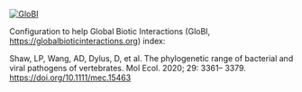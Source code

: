 [![GloBI](http://api.globalbioticinteractions.org/interaction.svg?accordingTo=globi:globalbioticinteractions/shaw2020)](http://globalbioticinteractions.org/?accordingTo=globi:globalbioticinteractions/shaw2020)

Configuration to help Global Biotic Interactions (GloBI, https://globalbioticinteractions.org) index: 

Shaw, LP, Wang, AD, Dylus, D, et al. The phylogenetic range of bacterial and viral pathogens of vertebrates. Mol Ecol. 2020; 29: 3361– 3379. https://doi.org/10.1111/mec.15463
